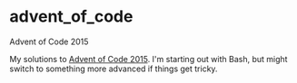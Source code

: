 # advent_of_code
Advent of Code 2015

My solutions to [Advent of Code 2015](http://adventofcode.com/). I'm starting out with Bash, but might switch to something more advanced if things get tricky.
